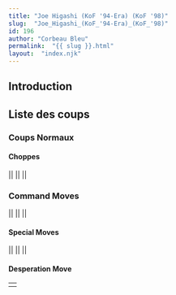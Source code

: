 ```yaml
---
title: "Joe Higashi (KoF '94-Era) (KoF '98)"
slug:  "Joe_Higashi_(KoF_'94-Era)_(KoF_'98)"
id: 196
author: "Corbeau Bleu"
permalink:  "{{ slug }}.html"
layout:  "index.njk"
---
```


## Introduction

## Liste des coups

### Coups Normaux

#### Choppes

||
||
||

### Command Moves

||
||
||

#### Special Moves

||
||
||

#### Desperation Move

|     |
|-----|
|     |
